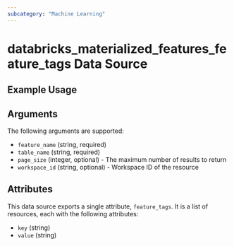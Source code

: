 ```yaml
---
subcategory: "Machine Learning"
---
```

# databricks_materialized_features_feature_tags Data Source


## Example Usage


## Arguments
The following arguments are supported:
* `feature_name` (string, required)
* `table_name` (string, required)
* `page_size` (integer, optional) - The maximum number of results to return
* `workspace_id` (string, optional) - Workspace ID of the resource


## Attributes
This data source exports a single attribute, `feature_tags`. It is a list of resources, each with the following attributes:
* `key` (string)
* `value` (string)